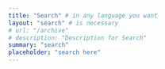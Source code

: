 ```yaml
---
title: "Search" # in any language you want
layout: "search" # is necessary
# url: "/archive"
# description: "Description for Search"
summary: "search"
placeholder: "search here"
---
```


